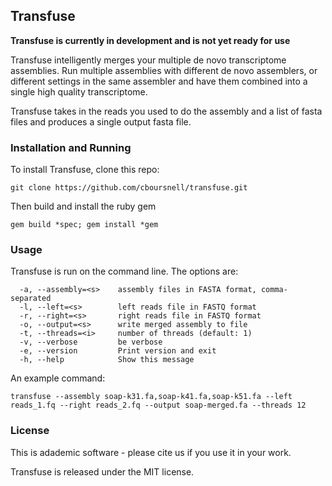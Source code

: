 ## Transfuse

**Transfuse is currently in development and is not yet ready for use**

Transfuse intelligently merges your multiple de novo transcriptome assemblies. Run multiple assemblies with different de novo assemblers, or different settings in the same assembler and have them combined into a single high quality transcriptome.

Transfuse takes in the reads you used to do the assembly and a list of fasta files and produces a single output fasta file.

### Installation and Running

To install Transfuse, clone this repo:

`git clone https://github.com/cboursnell/transfuse.git`

Then build and install the ruby gem

`gem build *spec; gem install *gem`

### Usage

Transfuse is run on the command line. The options are:

```
  -a, --assembly=<s>    assembly files in FASTA format, comma-separated
  -l, --left=<s>        left reads file in FASTQ format
  -r, --right=<s>       right reads file in FASTQ format
  -o, --output=<s>      write merged assembly to file
  -t, --threads=<i>     number of threads (default: 1)
  -v, --verbose         be verbose
  -e, --version         Print version and exit
  -h, --help            Show this message
```

An example command:

`transfuse --assembly soap-k31.fa,soap-k41.fa,soap-k51.fa --left reads_1.fq --right reads_2.fq --output soap-merged.fa --threads 12`

### License

This is adademic software - please cite us if you use it in your work.

Transfuse is released under the MIT license.
